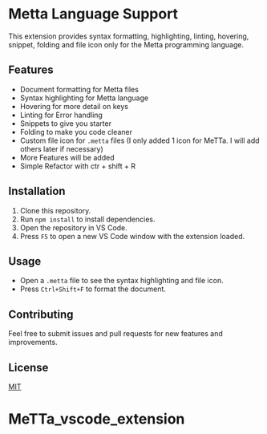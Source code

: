 # Metta Language Support

This extension provides syntax formatting, highlighting, linting, hovering, snippet, folding and file icon only for the Metta programming language.

## Features

- Document formatting for Metta files
- Syntax highlighting for Metta language
- Hovering for more detail on keys
- Linting for Error handling
- Snippets to give you starter
- Folding to make you code cleaner
- Custom file icon for `.metta` files (I only added 1 icon for MeTTa. I will add others later if necessary)
- More Features will be added
- Simple Refactor with ctr + shift + R


## Installation

1. Clone this repository.
2. Run `npm install` to install dependencies.
3. Open the repository in VS Code.
4. Press `F5` to open a new VS Code window with the extension loaded.

## Usage

- Open a `.metta` file to see the syntax highlighting and file icon.
- Press `Ctrl+Shift+F` to format the document.

## Contributing

Feel free to submit issues and pull requests for new features and improvements.

## License

[MIT](LICENSE)
# MeTTa_vscode_extension


